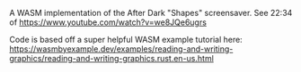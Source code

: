 A WASM implementation of the After Dark "Shapes" screensaver. See 22:34 of https://www.youtube.com/watch?v=we8JQe6ugrs

Code is based off a super helpful WASM example tutorial here:
https://wasmbyexample.dev/examples/reading-and-writing-graphics/reading-and-writing-graphics.rust.en-us.html
